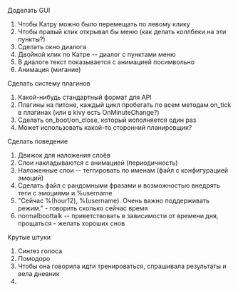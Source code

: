 Доделать GUI
1. Чтобы Катру можно было перемещать по левому клику
2. Чтобы правый клик открывал бы меню (как делать коллбеки на эти пункты?)
3. Сделать окно диалога
4. Двойной клик по Катре -- диалог с пунктами меню
5. В диалоге текст показывается с анимацией посимвольно
6. Анимация (мигание)

Сделать систему плагинов
1. Какой-нибудь стандартный формат для API
2. Плагины на питоне, каждый цикл пробегать по всем методам on_tick в плагинах (или в kivy есть OnMinuteChange?)
3. Сделать on_boot/on_close, который исполняется один раз
4. Может использовать какой-то сторонний планировщик?

Сделать поведение
1. Движок для наложения слоёв
2. Слои накладываются с анимацией (периодичность)
3. Наложенные слои -- теггировать по именам (файл с конфигурацией эмоций)
4. Сделать файл с рандомными фразами и возможностью внедрять теги с эмоциями и %username
5. "Сейчас %(hour12), %(username). Очень важно поддерживать режим." - говорить сколько сейчас время
6. normalboottalk -- приветствовать в зависимости от времени дня, прощаться - желать хороших снов

Крутые штуки
1. Синтез голоса
2. Помодоро
3. Чтобы она говорила идти тренироваться, спрашивала результаты и вела дневник
4. 